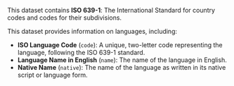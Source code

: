 This dataset contains **ISO 639-1**: The International Standard for country codes and codes for their subdivisions.

This dataset provides information on languages, including:

- **ISO Language Code** (`code`): A unique, two-letter code representing the language, following the ISO 639-1 standard.
- **Language Name in English** (`name`): The name of the language in English.
- **Native Name** (`native`): The name of the language as written in its native script or language form.

